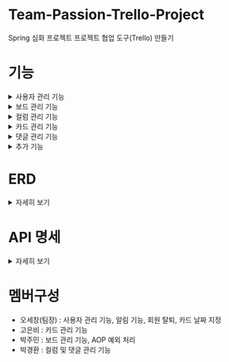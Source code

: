 # Team-Passion-Trello-Project
Spring 심화 프로젝트 프로젝트 협업 도구(Trello) 만들기

# 기능
<details>
    <summary> 사용자 관리 기능 </summary>
 - 로그인 / 회원가입 기능</br>
 - 사용자 정보 수정 기능
</details>
<details>
   <summary> 보드 관리 기능 </summary>
- 보드생성, 수정, 삭제, 초대</br>
- 초대된 유저 퇴출 기능 
</details>
<details>
    <summary> 컬럼 관리 기능 </summary>
- 컬럼 생성, 이름 수정, 삭제</br>
- 컬럼 순서 이동
</details>
<details>
    <summary> 카드 관리 기능 </summary>
- 카드 생성, 수정, 삭제, 순서 이동</br>
- 작업자 할당</br>  
- 날짜 지정
</details>
<details>
    <summary> 댓글 관리 기능 </summary>
- 댓글 달기, 수정, 삭제</br>
- 대댓글 달기, 날짜 지정
</details>
<details>
    <summary> 추가 기능 </summary>
- 알림 기능 구현하기</br>
- 회원 탈퇴 기능</br>
- aop로 예외 처리
</details>

# ERD
<details>
    <summary> 자세히 보기 </summary>

![image](https://github.com/sepang-pang/Team-Passion-Trello-Project/assets/114731015/4210b414-0187-400d-99ee-a25e56ab88b1)

</details>

# API 명세
<details>
    <summary> 자세히 보기 </summary>

api 이미지

</details>

# 멤버구성
 * 오세창(팀장) : 사용자 관리 기능, 알림 기능, 회원 탈퇴, 카드 날짜 지정
 * 고은비 : 카드 관리 기능
 * 박주민 : 보드 관리 기능, AOP 예외 처리
 * 박경환 : 컬럼 및 댓글 관리 기능
